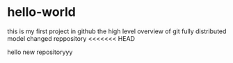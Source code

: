# hello-world
this is my first project in github
the high level overview of git
fully distributed model
changed reppository
<<<<<<< HEAD

hello new repositoryyy
